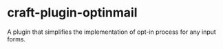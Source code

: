 # craft-plugin-optinmail
A plugin that simplifies the implementation of opt-in process for any input forms.
